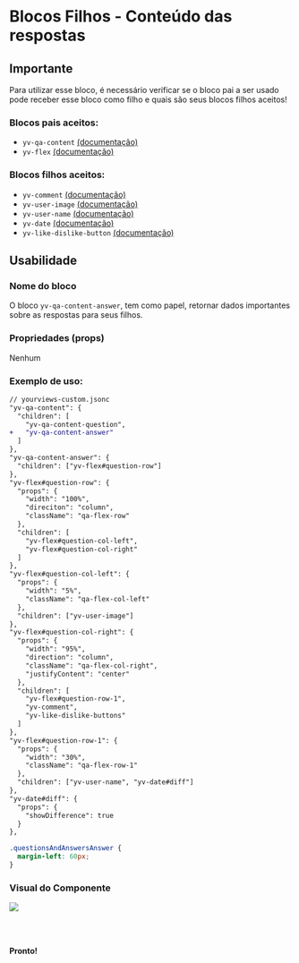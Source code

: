 
# Blocos Filhos - Conteúdo das respostas

## Importante

Para utilizar esse bloco, é necessário verificar se o bloco pai a ser usado pode receber esse bloco como filho e quais são seus blocos filhos aceitos!

### Blocos pais aceitos:

 - `yv-qa-content` [(documentação)](https://github.com/yourviewsbyhiplatform/documentacoes/blob/master/Blocos%20Filhos%20-%20Conte%C3%BAdo%20das%20perguntas%20e%20respostas.md)
 - `yv-flex` [(documentação)](https://github.com/yourviewsbyhiplatform/documentacoes/blob/master/Blocos%20Filhos%20-%20Flex%20Box.md)

### Blocos filhos aceitos:

 - `yv-comment` [(documentação)](https://github.com/yourviewsbyhiplatform/documentacoes/blob/master/Blocos%20Filhos%20-%20Coment%C3%A1rio.md) 
 - `yv-user-image` [(documentação)](https://github.com/yourviewsbyhiplatform/documentacoes/blob/master/Blocos%20Filhos%20-%20Imagem%20do%20Usu%C3%A1rio.md) 
 - `yv-user-name` [(documentação)](https://github.com/yourviewsbyhiplatform/documentacoes/blob/master/Blocos%20Filhos%20-%20Nome%20do%20Usu%C3%A1rio.md) 
 - `yv-date` [(documentação)](https://github.com/yourviewsbyhiplatform/documentacoes/blob/master/Blocos%20Filhos%20-%20Data.md) 
 - `yv-like-dislike-button` [(documentação)](https://github.com/yourviewsbyhiplatform/documentacoes/blob/master/Blocos%20Filhos%20-%20Like%20e%20Dislike.md)
 
## Usabilidade

### Nome do bloco

O bloco `yv-qa-content-answer`, tem como papel, retornar dados importantes sobre as respostas para seus filhos.

### Propriedades (props)

Nenhum

### Exemplo de uso:

```diff
// yourviews-custom.jsonc
"yv-qa-content": {
  "children": [
    "yv-qa-content-question", 
+   "yv-qa-content-answer"
  ]
},
"yv-qa-content-answer": {
  "children": ["yv-flex#question-row"]
},
"yv-flex#question-row": {
  "props": {
    "width": "100%",
    "direciton": "column",
    "className": "qa-flex-row"
  },
  "children": [
    "yv-flex#question-col-left", 
    "yv-flex#question-col-right"
  ]
},
"yv-flex#question-col-left": {
  "props": {
    "width": "5%",
    "className": "qa-flex-col-left"
  },
  "children": ["yv-user-image"]
},
"yv-flex#question-col-right": {
  "props": {
    "width": "95%",
    "direction": "column",
    "className": "qa-flex-col-right",
    "justifyContent": "center"
  },
  "children": [
    "yv-flex#question-row-1",
    "yv-comment",
    "yv-like-dislike-buttons"
  ]
},
"yv-flex#question-row-1": {
  "props": {
    "width": "30%",
    "className": "qa-flex-row-1"
  },
  "children": ["yv-user-name", "yv-date#diff"]
},
"yv-date#diff": {
  "props": {
    "showDifference": true
  }
},
```
```css
.questionsAndAnswersAnswer {
  margin-left: 60px;
}
```

### Visual do Componente
![](https://i.imgur.com/xqmOYwc.png)

<br>
<br>

**Pronto!**
<!--stackedit_data:
eyJoaXN0b3J5IjpbMTA2NzkyMTkwNV19
-->